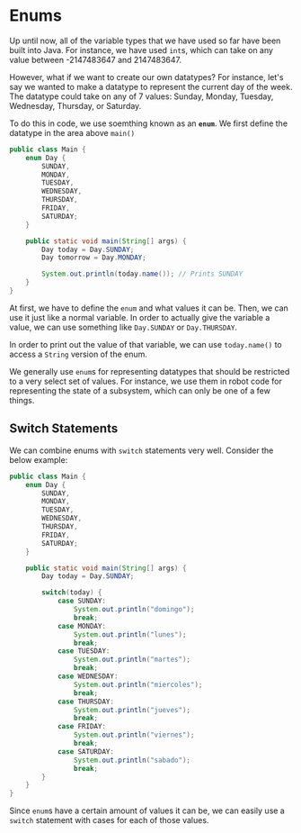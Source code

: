 # Enums

Up until now, all of the variable types that we have used so far have been built into Java. For instance, we have used `int`s, which can take on any value between -2147483647 and 2147483647.

However, what if we want to create our own datatypes? For instance, let's say we wanted to make a datatype to represent the current day of the week. The datatype could take on any of 7 values: Sunday, Monday, Tuesday, Wednesday, Thursday, or Saturday.

To do this in code, we use soemthing known as an **`enum`**. We first define the datatype in the area above `main()`

```java
public class Main {
    enum Day {
        SUNDAY,
        MONDAY,
        TUESDAY,
        WEDNESDAY,
        THURSDAY,
        FRIDAY,
        SATURDAY;
    }

    public static void main(String[] args) {
        Day today = Day.SUNDAY;
        Day tomorrow = Day.MONDAY;

        System.out.println(today.name()); // Prints SUNDAY
    }
}
```

At first, we have to define the `enum` and what values it can be. Then, we can use it just like a normal variable. In order to actually give the variable a value, we can use something like `Day.SUNDAY` or `Day.THURSDAY`.

In order to print out the value of that variable, we can use `today.name()` to access a `String` version of the enum.

We generally use `enum`s for representing datatypes that should be restricted to a very select set of values. For instance, we use them in robot code for representing the state of a subsystem, which can only be one of a few things.

## Switch Statements

We can combine enums with `switch` statements very well. Consider the below example:

```java
public class Main {
    enum Day {
        SUNDAY,
        MONDAY,
        TUESDAY,
        WEDNESDAY,
        THURSDAY,
        FRIDAY,
        SATURDAY;
    }

    public static void main(String[] args) {
        Day today = Day.SUNDAY;

        switch(today) {
            case SUNDAY:
                System.out.println("domingo");
                break;
            case MONDAY:
                System.out.println("lunes");
                break;
            case TUESDAY:
                System.out.println("martes");
                break;
            case WEDNESDAY:
                System.out.println("miercoles");
                break;
            case THURSDAY:
                System.out.println("jueves");
                break;
            case FRIDAY:
                System.out.println("viernes");
                break;
            case SATURDAY:
                System.out.println("sabado");
                break;
        }
    }
}
```

Since `enum`s have a certain amount of values it can be, we can easily use a `switch` statement with cases for each of those values.
